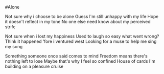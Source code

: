 #Alone

Not sure why i choose to be alone
Guess I'm still unhappy with my life
Hope it doesn't reflect in my tone
No one else need know about my perceived strife

Not sure when i lost my happiness
Used to laugh so easy what went wrong?
Think it happened 'fore i ventured west
Looking for a muse to help me sing my song

Something someone once said comes to mind
Freedom means there's nothing left to lose
Maybe that's why I feel so confined
House of cards I'm building on a pleasure cruise
